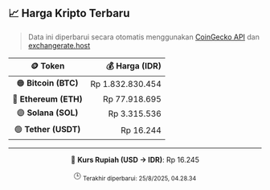 

<!-- HARGA_KRIPTO -->
## 📈 Harga Kripto Terbaru

> Data ini diperbarui secara otomatis menggunakan [CoinGecko API](https://www.coingecko.com/) dan [exchangerate.host](https://exchangerate.host/)

<div align="center">

| 🪙 Token | 💰 Harga (IDR) |
|:------:|---------------:|
| 🟠 **Bitcoin (BTC)**   | Rp 1.832.830.454 |
| 🔵 **Ethereum (ETH)**  | Rp 77.918.695 |
| 🟣 **Solana (SOL)**    | Rp 3.315.536 |
| 🟢 **Tether (USDT)**   | Rp 16.244 |

---

💱 **Kurs Rupiah (USD → IDR)**: Rp 16.245

🕒 <sub>Terakhir diperbarui: 25/8/2025, 04.28.34</sub>

</div>
<!-- /HARGA_KRIPTO -->